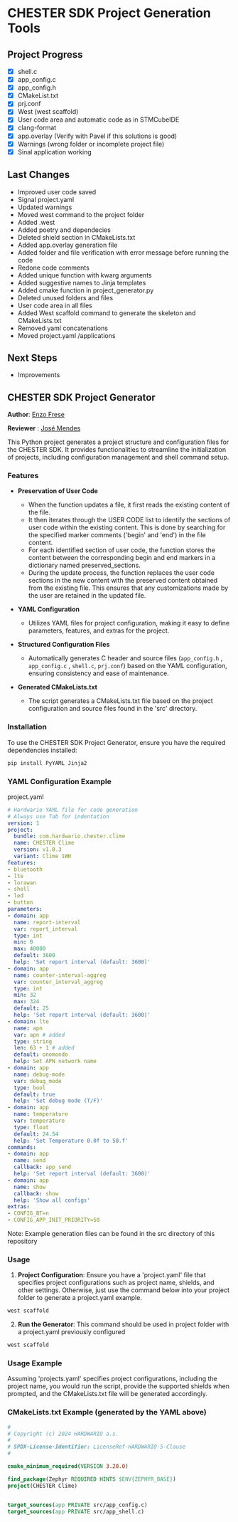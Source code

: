 # CHESTER SDK Project Generation Tools

## Project Progress
- [x] shell.c
- [x] app_config.c 
- [x] app_config.h
- [x] CMakeList.txt
- [x] prj.conf
- [x] West (west scaffold)
- [x] User code area and automatic code as in STMCubeIDE
- [x] clang-format 
- [x] app.overlay (Verify with Pavel if this solutions is good)
- [x] Warnings (wrong folder or incomplete project file)
- [x] Sinal application working 

## Last Changes
- Improved user code saved
- Signal project.yaml
- Updated warnings
- Moved west command to the project folder
- Added .west 
- Added poetry and dependecies 
- Deleted shield section in CMakeLists.txt
- Added app.overlay generation file
- Added folder and file verification with error message before running the code
- Redone code comments
- Added unique function with kwarg arguments
- Added suggestive names to Jinja templates
- Added cmake function in project_generator.py
- Deleted unused folders and files
- User code area in all files
- Added West scaffold command to generate the skeleton and CMakeLists.txt
- Removed yaml concatenations
- Moved project.yaml /applications

## Next Steps
- Improvements

## CHESTER SDK Project Generator
**Author**: [Enzo Frese](https://github.com/FreseEnzo)

**Reviewer** : [José Mendes](https://github.com/jpbaltazar)

This Python project generates a project structure and configuration files for the CHESTER SDK. It provides functionalities to streamline the initialization of projects, including configuration management and shell command setup.

### Features
- **Preservation of User Code**
  - When the function updates a file, it first reads the existing content of the file.
  - It then iterates through the USER CODE list to identify the sections of user code within the existing content. This is done by searching for the specified marker comments ('begin' and 'end') in the file content.
  - For each identified section of user code, the function stores the content between the corresponding begin and end markers in a dictionary named preserved_sections.
  - During the update process, the function replaces the user code sections in the new content with the preserved content obtained from the existing file. This ensures that any customizations made by the user are retained in the updated file.

- **YAML Configuration**
  - Utilizes YAML files for project configuration, making it easy to define parameters, features, and extras for the project.

- **Structured Configuration Files**
  - Automatically generates C header and source files (`app_config.h` , `app_config.c` , `shell.c`, `prj.conf`) based on the YAML configuration, ensuring consistency and ease of maintenance.
- **Generated CMakeLists.txt**
  - The script generates a CMakeLists.txt file based on the project configuration and source files found in the 'src' directory.
### Installation

To use the CHESTER SDK Project Generator, ensure you have the required dependencies installed:

```bash
pip install PyYAML Jinja2
```

### YAML Configuration Example
project.yaml
```yaml
# Hardwario YAML file for code generation
# Always use Tab for indentation
version: 1
project:
  bundle: com.hardwario.chester.clime
  name: CHESTER Clime
  version: v1.0.3
  variant: Clime 1WH
features:
- bluetooth
- lte
- lorawan
- shell
- led
- button
parameters:
- domain: app
  name: report-interval
  var: report_interval
  type: int
  min: 0
  max: 40000  
  default: 3600
  help: 'Set report interval (default: 3600)'
- domain: app
  name: counter-interval-aggreg
  var: counter_interval_aggreg
  type: int
  min: 32
  max: 324  
  default: 25
  help: 'Set report interval (default: 3600)'
- domain: lte
  name: apn
  var: apn # added 
  type: string
  len: 63 + 1 # added
  default: onomondo
  help: Set APN network name
- domain: app
  name: debug-mode
  var: debug_mode
  type: bool
  default: true
  help: 'Set debug mode (T/F)'
- domain: app
  name: temperature
  var: temperature
  type: float
  default: 24.54
  help: 'Set Temperature 0.0f to 50.f'
commands:
- domain: app
  name: send
  callback: app_send
  help: 'Set report interval (default: 3600)'
- domain: app
  name: show
  callback: show
  help: 'Show all configs'
extras:
- CONFIG_BT=n
- CONFIG_APP_INIT_PRIORITY=50
```
Note: Example generation files can be found in the src directory of this repository


### Usage

1. **Project Configuration**: Ensure you have a 'project.yaml' file that specifies project configurations such as project name, shields, and other settings. Otherwise, just use the command below into your project folder to generate a project.yaml example.
```bash
west scaffold
```
2. **Run the Generator**: This command should be used in project folder with a project.yaml previously configured
```bash
west scaffold
```

### Usage Example

Assuming 'projects.yaml' specifies project configurations, including the project name, you would run the script, provide the supported shields when prompted, and the CMakeLists.txt file will be generated accordingly.

### CMakeLists.txt Example (generated by the YAML above)
```cmake
#
# Copyright (c) 2024 HARDWARIO a.s.
#
# SPDX-License-Identifier: LicenseRef-HARDWARIO-5-Clause
#

cmake_minimum_required(VERSION 3.20.0)

find_package(Zephyr REQUIRED HINTS $ENV{ZEPHYR_BASE})
project(CHESTER Clime)


target_sources(app PRIVATE src/app_config.c)
target_sources(app PRIVATE src/app_shell.c)
```
